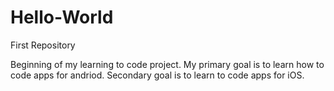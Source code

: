 # Hello-World
First Repository

Beginning of my learning to code project.
My primary goal is to learn how to code apps for andriod.
Secondary goal is to learn to code apps for iOS.
